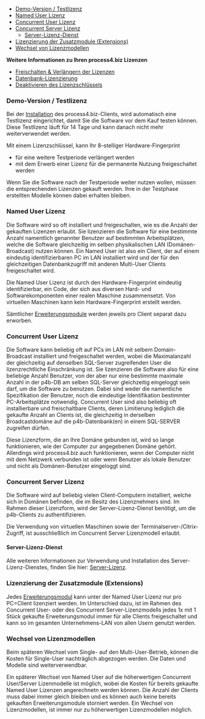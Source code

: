 -   [Demo-Version / Testlizenz](#demo-version--testlizenz)
-   [Named User Lizenz](#named-user-lizenz)
-   [Concurrent User Lizenz](#concurrent-user-lizenz)
-   [Concurrent Server Lizenz](#concurrent-server-lizenz)
    -   [Server-Lizenz-Dienst](#server-lizenz-dienst)
-   [Lizenzierung der Zusatzmodule (Extensions)](#lizenzierung-der-zusatzmodule-extensions)
-   [Wechsel von Lizenzmodellen](#wechsel-von-lizenzmodellen)

**Weitere Informationen zu Ihren process4.biz Lizenzen**

-   [Freischalten & Verlängern der Lizenzen](freischalten-und-verlaengern-der-lizenzen)
-   [Datenbank-Lizenzierung](datenbank-lizenzierung)
-   [Deaktivieren des Lizenzschlüssels](deaktivieren-des-lizenzschlüssels)


### Demo-Version / Testlizenz

Bei der [Installation](installationsvoraussetzungen) des
process4.biz-Clients, wird automatisch eine Testlizenz eingerichtet,
damit Sie die Software vor dem Kauf testen können. Diese Testlizenz
läuft für 14 Tage und kann danach nicht mehr weiterverwendet werden.

Mit einem Lizenzschlüssel, kann Ihr 8–stelliger Hardware-Fingerprint

-   für eine weitere Testperiode verlängert werden
-   mit dem Erwerb einer Lizenz für die permanente Nutzung
    freigeschaltet werden

Wenn Sie die Software nach der Testperiode weiter nutzen wollen, müssen
die entsprechenden Lizenzen gekauft werden. Ihre in der Testphase
erstellten Modelle können dabei erhalten bleiben.

### Named User Lizenz

Die Software wird so oft installiert und freigeschalten, wie es die
Anzahl der gekauften Lizenzen erlaubt. Sie lizenzieren die Software für
eine bestimmte Anzahl namentlich genannter Benutzer auf bestimmten
Arbeitsplätzen, welche die Software gleichzeitig im selben
physikalischen LAN (Domänen-Broadcast) nutzen können. Ein Named User ist
also ein Client, der auf einem eindeutig identifizierbaren PC im LAN
installiert wird und der für den gleichzeitigen Datenbankzugriff mit
anderen Multi-User Clients freigeschaltet wird.

<div class="info"> 
Die Named User Lizenz ist durch den Hardware-Fingerprint eindeutig
identifizierbar, ein Code, der sich aus diversen Hard- und
Softwarekomponenten einer realen Maschine zusammensetzt. Von virtuellen
Maschinen kann kein Hardware-Fingerprint erstellt werden.
  </div>

Sämtlicher [Erweiterungsmodule](process4.biz_Erweiterungsmodule) werden
jeweils pro Client separat dazu erworben.


### Concurrent User Lizenz

Die Software kann beliebig oft auf PCs im LAN mit selbem
Domain-Broadcast installiert und freigeschaltet werden, wobei die
Maximalanzahl der gleichzeitig auf denselben SQL-Server zugreifenden
User die lizenzrechtliche Einschränkung ist. Sie lizenzieren die
Software also für eine beliebige Anzahl Benutzer, von der aber nur eine
bestimmte maximale Anzahl in der p4b-DB am selben SQL-Server
gleichzeitig eingeloggt sein darf, um die Software zu benutzen. Dabei
sind weder die namentliche Spezifikation der Benutzer, noch die
eindeutige Identifikation bestimmter PC-Arbeitsplätze notwendig.
Concurrent User sind also beliebig oft installierbare und freischaltbare
Clients, deren Limitierung lediglich die gekaufte Anzahl an Clients ist,
die gleichzeitig in derselben Broadcastdomäne auf die p4b-Datenbank(en)
in einem SQL-SERVER zugreifen dürfen.

Diese Lizenzform, die an Ihre Domäne gebunden ist, wird so lange
funktionieren, wie der Computer zur angegebenen Domäne gehört.
Allerdings wird process4.biz auch funktionieren, wenn der Computer nicht
mit dem Netzwerk verbunden ist oder wenn Benutzer als lokale Benutzer
und nicht als Domänen-Benutzer eingeloggt sind.

### Concurrent Server Lizenz

Die Software wird auf beliebig vielen Client-Computern installiert,
welche sich in Domänen befinden, die im Besitz des Lizenznehmers sind.
Im Rahmen dieser Lizenzform, wird der Server-Lizenz-Dienst benötigt, um
die p4b-Clients zu authentifizieren.

<div class="warning">
Die Verwendung von virtuellen Maschinen sowie der
Terminalserver-/Citrix-Zugriff, ist ausschließlich im Concurrent Server
Lizenzmodell erlaubt.
</div>

#### Server-Lizenz-Dienst

Alle weiteren Informationen zur Verwendung und Installation des
Server-Lizenz-Dienstes, finden Sie hier: [Server-Lizenz](Server-Lizenz).

### Lizenzierung der Zusatzmodule (Extensions)

Jedes [Erweiterungsmodul](process4.biz_Erweiterungsmodule) kann unter
der Named User Lizenz nur pro PC=Client lizenziert werden. Im
Unterschied dazu, ist im Rahmen des Concurrent User- oder des Concurrent
Server-Lizenzmodells jedes 1x mit 1 Stück gekaufte Erweiterungsmodul
immer für alle Clients freigeschaltet und kann so im gesamten
Unternehmens-LAN von allen Usern genutzt werden.

### Wechsel von Lizenzmodellen

Beim späteren Wechsel vom Single- auf den Multi-User-Betrieb, können die
Kosten für Single-User nachträglich abgezogen werden. Die Daten und
Modelle sind weiterverwendbar.

Ein späterer Wechsel von Named User auf die höherwertigen Concurrent
User/Server Lizenmodelle ist möglich, wobei die Kosten für bereits
gekaufte Named User Lizenzen angerechnetn werden können. Die Anzahl der
Clients muss dabei immer gleich bleiben und es können auch keine bereits
gekauften Erweiterungsmodule storniert werden. Ein Wechsel von
Lizenzmodellen, ist immer nur zu höherwertigen Lizenzmodellen möglich.
